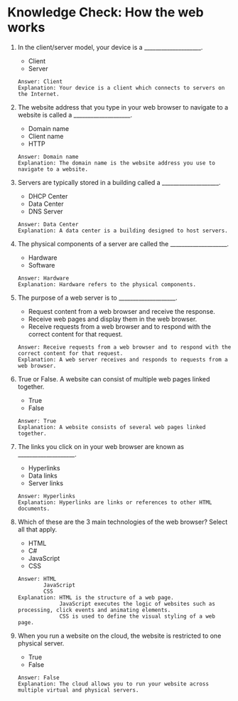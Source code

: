 # Knowledge Check: How the web works

1. In the client/server model, your device is a ____________________.
   - Client
   - Server
  

   ```
   Answer: Client
   Explanation: Your device is a client which connects to servers on the Internet.
   ```

2. The website address that you type in your web browser to navigate to a website is called a ____________________.
   - Domain name
   - Client name
   - HTTP
  

   ```
   Answer: Domain name
   Explanation: The domain name is the website address you use to navigate to a website.
   ```

3. Servers are typically stored in a building called a ____________________.
   - DHCP Center
   - Data Center
   - DNS Server
  

   ```
   Answer: Data Center
   Explanation: A data center is a building designed to host servers.
   ```

4. The physical components of a server are called the ____________________.
   - Hardware
   - Software
  

   ```
   Answer: Hardware
   Explanation: Hardware refers to the physical components.
   ```

5. The purpose of a web server is to ____________________.
   - Request content from a web browser and receive the response.
   - Receive web pages and display them in the web browser.
   - Receive requests from a web browser and to respond with the correct content for that request.
  

   ```
   Answer: Receive requests from a web browser and to respond with the correct content for that request.
   Explanation: A web server receives and responds to requests from a web browser.
   ```

6. True or False. A website can consist of multiple web pages linked together.
   - True
   - False

  
   ```
   Answer: True
   Explanation: A website consists of several web pages linked together.
   ```

7. The links you click on in your web browser are known as ____________________.
   - Hyperlinks
   - Data links
   - Server links

  
   ```
   Answer: Hyperlinks
   Explanation: Hyperlinks are links or references to other HTML documents.
   ```

8. Which of these are the 3 main technologies of the web browser? Select all that apply.
   - HTML
   - C#
   - JavaScript
   - CSS

  
   ```
   Answer: HTML
           JavaScript
           CSS
   Explanation: HTML is the structure of a web page.
                JavaScript executes the logic of websites such as processing, click events and animating elements.
                CSS is used to define the visual styling of a web page.
   ```

9. When you run a website on the cloud, the website is restricted to one physical server.
   - True
   - False

  
   ```
   Answer: False
   Explanation: The cloud allows you to run your website across multiple virtual and physical servers.
   ```